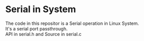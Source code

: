 # Serial in System
The code in this repositor is a Serial operation in Linux System.  
It's a serial port passthrough.  
API in serial.h and Source in serial.c  
